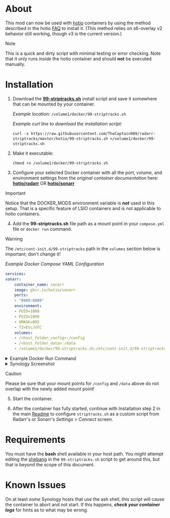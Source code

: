 # About
This mod can now be used with [hotio](https://hotio.dev/) containers by using the method described in the hotio [FAQ](https://hotio.dev/faq/#:~:text=I%20would%20like%20to%20execute%20my%20own%20scripts%20on%20startup%2C%20how%20would%20I%20do%20this%3F) to install it.
(This method relies on s6-overlay v2 behavior still working, though v3 is the current version.)

> [!NOTE]
> This is a quick and dirty script with minimal testing or error checking.  Note that it only runs *inside* the hotio container and should **not** be executed manually.

# Installation
1. Download the **[99-striptracks.sh](./99-striptracks.sh)** install script and save it somewhere that can be mounted by your container.  

    *Example location:*  `/volume1/docker/99-striptracks.sh`  

    *Example curl line to download the installation script:*  

    ```shell
    curl -s https://raw.githubusercontent.com/TheCaptain989/radarr-striptracks/master/hotio/99-striptracks.sh >/volume1/docker/99-striptracks.sh
    ```

2. Make it executable:

    ```shell
    chmod +x /volume1/docker/99-striptracks.sh
    ```

3. Configure your selected Docker container with all the port, volume, and environment settings from the *original container documentation* here:  
   **[hotio/radarr](https://hotio.dev/containers/radarr/ "Radarr Docker container")**  OR  **[hotio/sonarr](https://hotio.dev/containers/sonarr/ "Sonarr Docker container")**

> [!IMPORTANT]
> Notice that the DOCKER_MODS environment variable is ***not*** used in this setup.  That is a specific feature of LSIO containers and is not applicable to hotio containers.

4. Add the **99-striptracks.sh** file path as a mount point in your `compose.yml` file or `docker run` command.  

> [!WARNING]
> The `/etc/cont-init.d/99-striptracks` path in the `volumes` section below is important; don't change it!

   *Example Docker Compose YAML Configuration*

   ```yaml
   services:
   sonarr:
       container_name: sonarr
       image: ghcr.io/hotio/sonarr
       ports:
       - "8989:8989"
       environment:
       - PUID=1000
       - PGID=1000
       - UMASK=002
       - TZ=Etc/UTC
       volumes:
       - /<host_folder_config>:/config
       - /<host_folder_data>:/data
       - /volume1/docker/99-striptracks.sh:/etc/cont-init.d/99-striptracks
   ```  

   <details>
   <summary>Example Docker Run Command</summary>

   ```shell
   docker run --rm \
       --name sonarr \
       -p 8989:8989 \
       -e PUID=1000 \
       -e PGID=1000 \
       -e UMASK=002 \
       -e TZ="Etc/UTC" \
       -v /<host_folder_config>:/config \
       -v /<host_folder_data>:/data \
       -v /volume1/docker/99-striptracks.sh:/etc/cont-init.d/99-striptracks \
       ghcr.io/hotio/sonarr
   ```  

   </details>
   <details>
   <summary>Synology Screenshot</summary>
  
   *Example Synology Configuration*  
   ![striptracks hotio](hotio-striptracks-synology.png "Synology container ettings")

   </details>

> [!CAUTION]
> Please be sure that your mount points for `/config` and `/data` above do not overlap with the newly added mount point!

5. Start the container.

6. After the container has fully started, continue with Installation step 2 in the main [Readme](../README.md#installation) to configure `striptracks.sh` as a custom script from Radarr's or Sonarr's *Settings* > *Connect* screen.

# Requirements
You must have the **bash** shell available in your host path.  You *might* attempt editing the [shebang](https://en.wikipedia.org/wiki/Shebang_(Unix)) in the `99-striptracks.sh` script to get around this, but that is beyond the scope of this document.

# Known Issues
On at least *some* Synology hosts that use the ash shell, this script will cause the container to abort and not start.  If this happens, ***check your container logs*** for hints as to what may be wrong.
